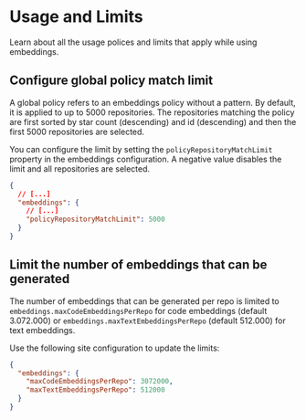 # Usage and Limits

<p class="subtitle">Learn about all the usage polices and limits that apply while using embeddings.</p>

## Configure global policy match limit

A global policy refers to an embeddings policy without a pattern. By default, it is applied to up to 5000 repositories. The repositories matching the policy are first sorted by star count (descending) and id (descending) and then the first 5000 repositories are selected.

You can configure the limit by setting the `policyRepositoryMatchLimit` property in the embeddings configuration. A negative value disables the limit and all repositories are selected.

```json
{
  // [...]
  "embeddings": {
    // [...]
    "policyRepositoryMatchLimit": 5000
  }
}
```

## Limit the number of embeddings that can be generated

The number of embeddings that can be generated per repo is limited to `embeddings.maxCodeEmbeddingsPerRepo` for code embeddings (default 3.072.000) or `embeddings.maxTextEmbeddingsPerRepo` (default 512.000) for text embeddings.

Use the following site configuration to update the limits:

```json
{
  "embeddings": {
    "maxCodeEmbeddingsPerRepo": 3072000,
    "maxTextEmbeddingsPerRepo": 512000
  }
}
```
